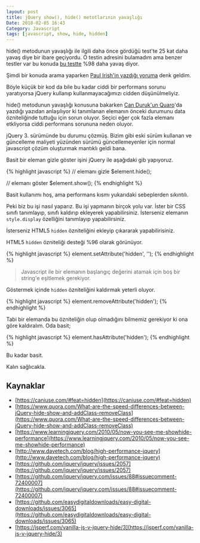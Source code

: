```yaml
---
layout: post
title: jQuery show(), hide() metotlarının yavaşlığı
Date: 2018-02-05 16:43
Category: Javascript
tags: [javascript, show, hide, hidden]
---
```


hide() metodunun yavaşlığı ile ilgili daha önce gördüğü test'te 25 kat daha yavaş diye bir ibare geçiyordu. O testin adresini bulamadım ama benzer testler var bu konuda [bu testte](https://jsperf.com/vanilla-js-v-jquery-hide/3) %98 daha yavaş diyor.

Şimdi bir konuda arama yaparken [Paul Irish'in yazdığı yoruma](https://github.com/jquery/jquery.com/issues/88#issuecomment-72400007) denk geldim.

Böyle küçük bir kod da bile bu kadar ciddi bir performans sorunu yaratıyorsa jQuery kullanıp kullanmayacağımızı cidden düşünülmeliyiz. 

hide() metodunun yavaşlığı konusuna bakarken [Can Duruk'un Quaro](https://www.quora.com/What-are-the-speed-differences-between-jQuery-hide-show-and-addClass-removeClass)'da yazdığı yazıdan anlaşılıyor ki tanımlanan elemanın önceki durumunu data özniteliğinde tuttuğu için sorun oluyor. Seçici eğer çok fazla elemanı etkliyorsa ciddi performans sorununa neden oluyor.

jQuery 3. sürümünde bu durumu çözmüş. Bizim gibi eski sürüm kullanan ve güncelleme maliyeti yüzünden sürümü güncellemeyenler için normal javascript çözüm oluşturmak mantıklı geldi bana.

Basit bir eleman gizle göster işini jQuery ile aşağıdaki gib yapıyoruz.

{% highlight javascript %}
// elemanı gizle
$element.hide();

// elemanı göster
$element.show();
{% endhighlight %}

Basit kullanımı hoş, ama performans kısmı yukarıdaki sebeplerden sıkıntılı.

Peki biz bu işi nasıl yaparız. Bu işi yapmanın birçok yolu var. İster bir CSS sınıfı tanımlayıp, sınıfı kaldırıp ekleyerek yapabilirsiniz. İsterseniz elemanın `style.display` özelliğini tanımlayıp yapabilirsiniz.


İsterseniz HTML5 `hidden` özniteliğini ekleyip çıkararak yapabilirisiniz.

HTML5 `hidden` özniteliği desteği %96 olarak görünüyor. 

{% highlight javascript %}
element.setAttribute('hidden', '');
{% endhighlight %}

> Javascript ile bir elemanın başlangıç değerini atamak için boş bir string'e eşitlemek gerekiyor.

Göstermek içinde `hidden` özniteliğini kaldırmak yeterli oluyor.

{% highlight javascript %}
element.removeAttribute('hidden');
{% endhighlight %}

Tabi bir elemanda bu özniteliğin olup olmadığını bilmemiz gerekiyor ki ona göre kaldıralım. Oda basit;

{% highlight javascript %}
element.hasAttribute('hidden');
{% endhighlight %}

Bu kadar basit.

Kalın sağlıcakla.

## Kaynaklar

 - [https://caniuse.com/#feat=hidden](https://caniuse.com/#feat=hidden)
 - [https://www.quora.com/What-are-the-speed-differences-between-jQuery-hide-show-and-addClass-removeClass](https://www.quora.com/What-are-the-speed-differences-between-jQuery-hide-show-and-addClass-removeClass)
 - [https://www.learningjquery.com/2010/05/now-you-see-me-showhide-performance](https://www.learningjquery.com/2010/05/now-you-see-me-showhide-performance)
 - [http://www.davetech.com/blog/high-performance-jquery](http://www.davetech.com/blog/high-performance-jquery)
 - [https://github.com/jquery/jquery/issues/2057](https://github.com/jquery/jquery/issues/2057)
 - [https://github.com/jquery/jquery.com/issues/88#issuecomment-72400007](https://github.com/jquery/jquery.com/issues/88#issuecomment-72400007)
 - [https://github.com/easydigitaldownloads/easy-digital-downloads/issues/3065](https://github.com/easydigitaldownloads/easy-digital-downloads/issues/3065)
 - [https://jsperf.com/vanilla-js-v-jquery-hide/3](https://jsperf.com/vanilla-js-v-jquery-hide/3)